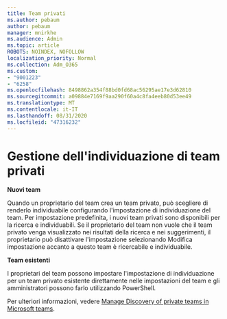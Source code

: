 ```yaml
---
title: Team privati
ms.author: pebaum
author: pebaum
manager: mnirkhe
ms.audience: Admin
ms.topic: article
ROBOTS: NOINDEX, NOFOLLOW
localization_priority: Normal
ms.collection: Adm_O365
ms.custom:
- "9001223"
- "6258"
ms.openlocfilehash: 8498862a354f88bd0fd68ac56295ae17e3d62810
ms.sourcegitcommit: a09884e7169f9aa290f60a4c8fa4eeb80d53ee49
ms.translationtype: MT
ms.contentlocale: it-IT
ms.lasthandoff: 08/31/2020
ms.locfileid: "47316232"
---
```

# <a name="managing-discovery-of-private-teams"></a>Gestione dell'individuazione di team privati

**Nuovi team**

Quando un proprietario del team crea un team privato, può scegliere di renderlo individuabile configurando l'impostazione di individuazione del team. Per impostazione predefinita, i nuovi team privati sono disponibili per la ricerca e individuabili. Se il proprietario del team non vuole che il team privato venga visualizzato nei risultati della ricerca e nei suggerimenti, il proprietario può disattivare l'impostazione selezionando Modifica impostazione accanto a questo team è ricercabile e individuabile.  

**Team esistenti**

I proprietari del team possono impostare l'impostazione di individuazione per un team privato esistente direttamente nelle impostazioni del team e gli amministratori possono farlo utilizzando PowerShell.  

Per ulteriori informazioni, vedere  [Manage Discovery of private teams in Microsoft teams](https://docs.microsoft.com/microsoftteams/manage-discovery-of-private-teams).
